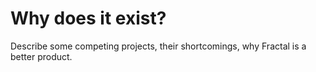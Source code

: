 # Why does it exist?

Describe some competing projects, their shortcomings, why Fractal is a better product.
